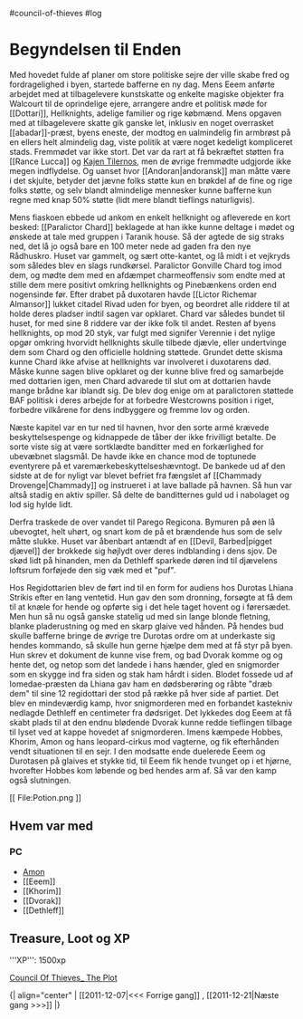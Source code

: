 #council-of-thieves #log

# Begyndelsen til Enden  
Med hovedet fulde af planer om store politiske sejre der ville skabe fred og fordragelighed i byen, startede bafferne en ny dag. Mens Eeem anførte arbejdet med at tilbagelevere kunstskatte og enkelte magiske objekter fra Walcourt til de oprindelige ejere, arrangere andre et politisk møde for [[Dottari]], Hellknights, adelige familier og rige købmænd. Mens opgaven med at tilbagelevere skatte gik ganske let, inklusiv en noget overrasket [[abadar]]-præst, byens eneste, der modtog en ualmindelig fin armbrøst på en ellers helt almindelig dag, viste politik at være noget kedeligt kompliceret stads. Fremmødet var ikke stort. Det var da rart at få bekræftet støtten fra [[Rance Lucca]] og [Kajen Tilernos](Kajen%20Tilernos.md), men de øvrige fremmødte udgjorde ikke megen indflydelse. Og uanset hvor [[Andoran|andoransk]] man måtte være i det skjulte, betyder det jævne folks støtte kun en brøkdel af de fine og rige folks støtte, og selv blandt almindelige mennesker kunne bafferne kun regne med knap 50% støtte (lidt mere blandt tieflings naturligvis).
Mens fiaskoen ebbede ud ankom en enkelt hellknight og afleverede en kort besked: [[Paralictor Chard]] beklagede at han ikke kunne deltage i mødet og ønskede at tale med gruppen i Taranik house. Så der agtede de sig straks ned, det lå jo også bare en 100 meter nede ad gaden fra den nye Rådhuskro. Huset var gammelt, og sært otte-kantet, og lå midt i et vejkryds som således blev en slags rundkørsel. Paralictor Gonville Chard tog imod dem, og mødte dem med en afdæmpet charmeoffensiv som endte med at stille dem mere positivt omkring hellknights og Pinebænkens orden end nogensinde før. Efter drabet på duxotaren havde [[Lictor Richemar Almansor]] lukket citadel Rivad uden for byen, og beordret alle riddere til at holde deres pladser indtil sagen var opklaret. Chard var således bundet til huset, for med sine 8 riddere var der ikke folk til andet. Resten af byens hellknights, op mod 20 styk, var fulgt med signifer Verennie i det nylige opgør omkring hvorvidt hellknights skulle tilbede djævle, eller undertvinge dem som Chard og den officielle holdning støttede. Grundet dette skisma kunne Chard ikke afvise at hellknights var involveret i duxotarens død. Måske kunne sagen blive opklaret og der kunne blive fred og samarbejde med dottarien igen, men Chard advarede til slut om at dottarien havde mange brådne kar iblandt sig. De blev dog enige om at paralictoren støttede BAF politisk i deres arbejde for at forbedre Westcrowns position i riget, forbedre vilkårene for dens indbyggere og fremme lov og orden.
Næste kapitel var en tur ned til havnen, hvor den sorte armé krævede beskyttelsespenge og kidnappede de tåber der ikke frivilligt betalte. De sorte viste sig at være sortklædte banditter med en forkærlighed for ubevæbnet slagsmål. De havde ikke en chance mod de toptunede eventyrere på et varemærkebeskyttelseshævntogt. De bankede ud af den sidste at de for nyligt var blevet befriet fra fængslet af [[Chammady Drovenge|Chammady]] og instrueret i at lave ballade på havnen. Så hun var altså stadig en aktiv spiller. Så delte de banditternes guld ud i nabolaget og lod sig hylde lidt.
Derfra traskede de over vandet til Parego Regicona. Bymuren på øen lå ubevogtet, helt uhørt, og snart kom de på et brændende hus som de selv måtte slukke. Huset var åbenbart antændt af en [[Devil, Barbed|pigget djævel]] der brokkede sig højlydt over deres indblanding i dens sjov. De skød lidt på hinanden, men da Dethleff sparkede døren ind til djævelens loftsrum forføjede den sig væk med et "puf".
Hos Regidottarien blev de ført ind til en form for audiens hos Durotas Lhiana Strikis efter en lang ventetid. Hun gav den som dronning, forsøgte at få dem til at knæle for hende og opførte sig i det hele taget hovent og i førersædet. Men hun så nu også ganske statelig ud med sin lange blonde fletning, blanke pladerustning og med en skarp glaive ved hånden. På hendes bud skulle bafferne bringe de øvrige tre Durotas ordre om at underkaste sig hendes kommando, så skulle hun gerne hjælpe dem med at få styr på byen. Hun skrev et dokument de kunne vise frem, og bad Dvorak komme og og hente det, og netop som det landede i hans hænder, gled en snigmorder som en skygge ind fra siden og stak ham hårdt i siden. Blodet fossede ud af Iomedae-præsten da Lhiana gav ham en dødsberøring og råbte "dræb dem" til sine 12 regidottari der stod på række på hver side af partiet. Det blev en mindeværdig kamp, hvor snigmorderen med en forbandet kastekniv nedlagde Dethleff en centimeter fra dødsriget. Det lykkedes dog Eeem at få skabt plads til at den endnu blødende Dvorak kunne redde tieflingen tilbage til lyset ved at kappe hovedet af snigmorderen. Imens kæmpede Hobbes, Khorim, Amon og hans leopard-cirkus mod vagterne, og fik efterhånden vendt situationen til en sejr. I den modsatte ende duelerede Eeem og Durotasen på glaives et stykke tid, til Eeem fik hende tvunget op i et hjørne, hvorefter Hobbes kom løbende og bed hendes arm af. Så var den kamp også slutningen. 
[[ File:Potion.png ]] 
## Hvem var med 
### PC 
* [Amon](Amon%20Dan%20Lucif.md)
* [[Eeem]]
* [[Khorim]]
* [[Dvorak]]
* [[Dethleff]]
## Treasure, Loot og XP 
'''XP''': 1500xp 
[Council Of Thieves_ The Plot](Council%20Of%20Thieves_%20The%20Plot.md)
{| align="center"
| [[2011-12-07|<<< Forrige gang]] , [[2011-12-21|Næste gang >>>]]
|}
